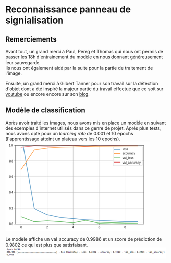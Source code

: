 # Reconnaissance panneau de signialisation

## Remerciements
Avant tout, un grand merci à Paul, Pereg et Thomas qui nous ont permis de passer les 18h d'entrainement du modèle en nous donnant généreusement leur sauvegarde.<br> 
Ils nous ont également aidé par la suite pour la partie de traitement de l'image.

Ensuite, un grand merci à Gilbert Tanner pour son travail sur la détection d'objet dont a été inspiré la majeur partie du travail effectué que ce soit sur 
[youtube](https://www.youtube.com/watch?v=cvyDYdI2nEI) ou encore encore sur son [blog](https://gilberttanner.com/blog/tensorflow-object-detection-with-tensorflow-2-creating-a-custom-model).

## Modèle de classification

Après avoir traité les images, nous avons mis en place un modèle en suivant des exemples d'internet utilisés dans ce genre de projet. Après plus tests, nous avons opté pour
un *learning rate* de 0.001 et 10 epochs (l'apprentissage atteint un plateau vers les 10 epochs).
![courbe_loss](images/courbe_loss.PNG)

Le modèle affiche un val_accuracy de 0.9986 et un score de prédiction de 0.9802 ce qui est plus que satisfaisant.
![epoch](images/epoch.PNG)

